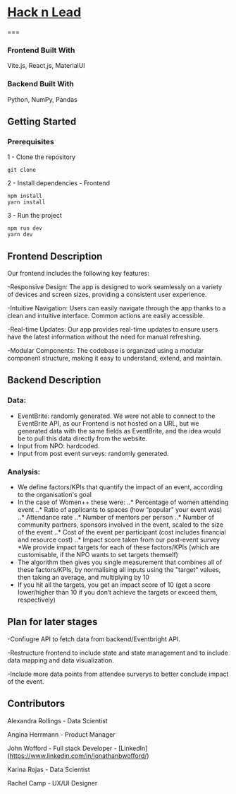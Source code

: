 # [Hack n Lead](https://womenplusplus.ch/hacknlead)

===
### Frontend Built With
Vite.js, React,js, MaterialUI

### Backend Built With
Python, NumPy, Pandas


## Getting Started

### Prerequisites
1 - Clone the repository
```
git clone
```
2 - Install dependencies - Frontend
```
npm install
yarn install
```
3 - Run the project
```
npm run dev
yarn dev
```

## Frontend Description
Our frontend includes the following key features:

-Responsive Design: The app is designed to work seamlessly on a variety of devices and screen sizes, providing a consistent user experience.

-Intuitive Navigation: Users can easily navigate through the app thanks to a clean and intuitive interface. Common actions are easily accessible.

-Real-time Updates: Our app provides real-time updates to ensure users have the latest information without the need for manual refreshing.

-Modular Components: The codebase is organized using a modular component structure, making it easy to understand, extend, and maintain.

## Backend Description

### Data:
* EventBrite: randomly generated. We were not able to connect to the EventBrite API, as our Frontend is not hosted on a URL, but we generated data with the same fields as EventBrite, and the idea would be to pull this data directly from the website.
* Input from NPO: hardcoded.
* Input from post event surveys: randomly generated.

### Analysis:

* We define factors/KPIs that quantify the impact of an event, according to the organisation's goal
* In the case of Women++ these were:
..* Percentage of women attending event
..* Ratio of applicants to spaces (how “popular” your event was)
..* Attendance rate
..* Number of mentors per person
..* Number of community partners, sponsors involved in the event, scaled to the size of the event
..* Cost of the event per participant (cost includes financial and resource cost)
..* Impact score taken from our post-event survey
*We provide impact targets for each of these factors/KPIs (which are customisable, if the NPO wants to set targets themself)
* The algorithm then gives you single measurement that combines all of these factors/KPIs, by normalising all inputs using the "target" values, then taking an average, and multiplying by 10
* If you hit all the targets, you get an impact score of 10 (get a score lower/higher than 10 if you don’t achieve the targets or exceed them, respectively)

## Plan for later stages

-Confiugre API to fetch data from backend/Eventbright API.

-Restructure frontend to include state and state management and to include data mapping and data visualization.

-Include more data points from attendee surverys to better conclude impact of the event.


## Contributors

Alexandra Rollings - Data Scientist

Angina Herrmann - Product Manager

John Wofford - Full stack Developer - [LinkedIn] (https://www.linkedin.com/in/jonathanbwofford/)

Karina Rojas - Data Scientist

Rachel Camp - UX/UI Designer
